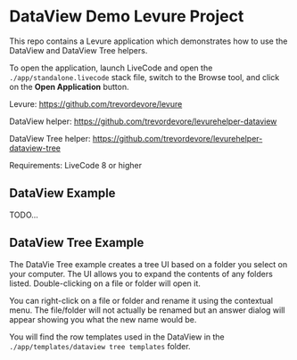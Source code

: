 # DataView Demo Levure Project

This repo contains a Levure application which demonstrates how to use the DataView and DataView Tree helpers.

To open the application, launch LiveCode and open the `./app/standalone.livecode` stack file, switch to the Browse tool, and click on the **Open Application** button.

Levure: https://github.com/trevordevore/levure

DataView helper: https://github.com/trevordevore/levurehelper-dataview

DataView Tree helper: https://github.com/trevordevore/levurehelper-dataview-tree

Requirements: LiveCode 8 or higher

## DataView Example

TODO...

## DataView Tree Example

The DataVie Tree example creates a tree UI based on a folder you select on your computer. The UI allows you to expand the contents of any folders listed. Double-clicking on a file or folder will open it.

You can right-click on a file or folder and rename it using the contextual menu. The file/folder will not actually be renamed but an answer dialog will appear showing you what the new name would be.

You will find the row templates used in the DataView in the `./app/templates/dataview tree templates` folder.
